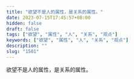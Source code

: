 ```yaml
---
title: "欲望不是人的属性，是关系的属性。"
date: 2023-07-15T17:45:57+08:00
hidden: false
draft: false
tags: ["欲望", "属性", "人", "关系", "观点"]
keywords: ["欲望", "属性", "人", "关系", "观点"]
description: ""
slug: "1501"
---
```


欲望不是人的属性，是关系的属性。